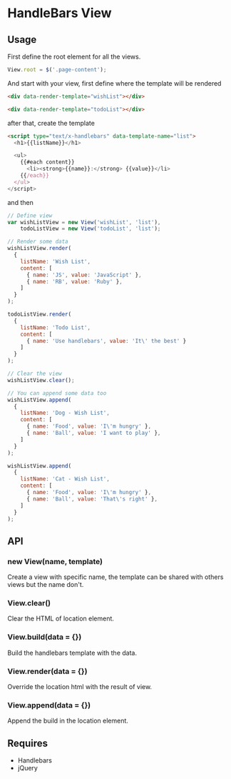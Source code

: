 # HandleBars View

## Usage

First define the root element for all the views.

```javascript
View.root = $('.page-content');
```

And start with your view, first define where the template will be rendered

```html
<div data-render-template="wishList"></div>

<div data-render-template="todoList"></div>
```

after that, create the template

```html
<script type="text/x-handlebars" data-template-name="list">
  <h1>{{listName}}</h1>

  <ul>
    {{#each content}}
      <li><strong>{{name}}:</strong> {{value}}</li>
    {{/each}}
  </ul>
</script>
```

and then

```javascript
// Define view
var wishListView = new View('wishList', 'list'),
    todoListView = new View('todoList', 'list');

// Render some data
wishListView.render(
  {
    listName: 'Wish List',
    content: [
      { name: 'JS', value: 'JavaScript' },
      { name: 'RB', value: 'Ruby' },
    ]
  }
);

todoListView.render(
  {
    listName: 'Todo List',
    content: [
      { name: 'Use handlebars', value: 'It\' the best' }
    ]
  }
);

// Clear the view
wishListView.clear();

// You can append some data too
wishListView.append(
  {
    listName: 'Dog - Wish List',
    content: [
      { name: 'Food', value: 'I\'m hungry' },
      { name: 'Ball', value: 'I want to play' },
    ]
  }
);

wishListView.append(
  {
    listName: 'Cat - Wish List',
    content: [
      { name: 'Food', value: 'I\'m hungry' },
      { name: 'Ball', value: 'That\'s right' },
    ]
  }
);
```

## API

### new View(name, template)

Create a view with specific name, the template can be shared with others views but the name don't.

### View.clear()

Clear the HTML of location element.

### View.build(data = {})

Build the handlebars template with the data.

### View.render(data = {})

Override the location html with the result of view.

### View.append(data = {})

Append the build in the location element.

## Requires

* Handlebars
* jQuery

